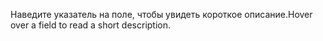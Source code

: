<span data-ttu-id="4554b-101">Наведите указатель на поле, чтобы увидеть короткое описание.</span><span class="sxs-lookup"><span data-stu-id="4554b-101">Hover over a field to read a short description.</span></span>
